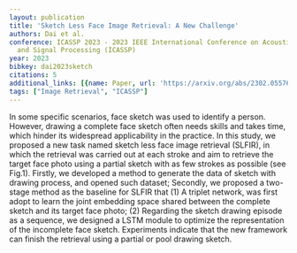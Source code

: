 ```yaml
---
layout: publication
title: 'Sketch Less Face Image Retrieval: A New Challenge'
authors: Dai et al.
conference: ICASSP 2023 - 2023 IEEE International Conference on Acoustics, Speech
  and Signal Processing (ICASSP)
year: 2023
bibkey: dai2023sketch
citations: 5
additional_links: [{name: Paper, url: 'https://arxiv.org/abs/2302.05576'}]
tags: ["Image Retrieval", "ICASSP"]
---
```

In some specific scenarios, face sketch was used to identify a person.
However, drawing a complete face sketch often needs skills and takes time,
which hinder its widespread applicability in the practice. In this study, we
proposed a new task named sketch less face image retrieval (SLFIR), in which
the retrieval was carried out at each stroke and aim to retrieve the target
face photo using a partial sketch with as few strokes as possible (see Fig.1).
Firstly, we developed a method to generate the data of sketch with drawing
process, and opened such dataset; Secondly, we proposed a two-stage method as
the baseline for SLFIR that (1) A triplet network, was first adopt to learn the
joint embedding space shared between the complete sketch and its target face
photo; (2) Regarding the sketch drawing episode as a sequence, we designed a
LSTM module to optimize the representation of the incomplete face sketch.
Experiments indicate that the new framework can finish the retrieval using a
partial or pool drawing sketch.